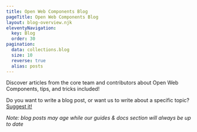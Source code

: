 ```yaml
---
title: Open Web Components Blog
pageTitle: Open Web Components Blog
layout: blog-overview.njk
eleventyNavigation:
  key: Blog
  order: 30
pagination:
  data: collections.blog
  size: 10
  reverse: true
  alias: posts
---
```


Discover articles from the core team and contributors about Open Web Components, tips, and tricks included!

Do you want to write a blog post, or want us to write about a specific topic? [Suggest it!](https://github.com/open-wc/open-wc/issues/new?title=[blog%20post]%20Write%20about%20...&labels=blog%20post&body=I%20would%20like%20to%20write%20about...)

_Note: blog posts may age while our guides & docs section will always be up to date_
